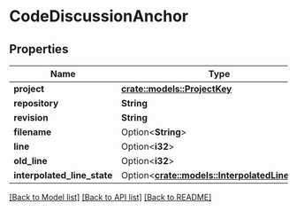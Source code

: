 # CodeDiscussionAnchor

## Properties

Name | Type | Description | Notes
------------ | ------------- | ------------- | -------------
**project** | [**crate::models::ProjectKey**](ProjectKey.md) |  | 
**repository** | **String** |  | 
**revision** | **String** |  | 
**filename** | Option<**String**> |  | [optional]
**line** | Option<**i32**> |  | [optional]
**old_line** | Option<**i32**> |  | [optional]
**interpolated_line_state** | Option<[**crate::models::InterpolatedLineState**](InterpolatedLineState.md)> |  | [optional]

[[Back to Model list]](../README.md#documentation-for-models) [[Back to API list]](../README.md#documentation-for-api-endpoints) [[Back to README]](../README.md)


